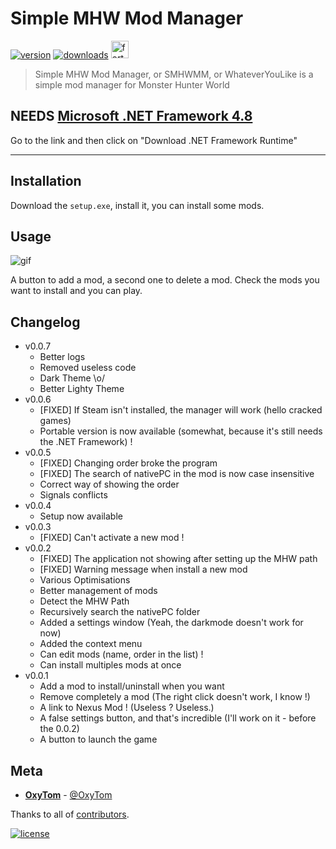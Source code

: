 # Simple MHW Mod Manager

[![version](https://img.shields.io/github/v/release/oxypomme/SimpleMhwModManager?label=Version&style=for-the-badge)](https://shields.io)
[![downloads](https://img.shields.io/github/downloads/oxypomme/SimpleMhwModManager/total?style=for-the-badge)](https://shields.io) <a href="https://forthebadge.com/"><img src="https://forthebadge.com/images/badges/made-with-c-sharp.svg" alt="forthebadge" height="28"/></a>

> Simple MHW Mod Manager, or SMHWMM, or WhateverYouLike is a simple mod manager for Monster Hunter World

## NEEDS [Microsoft .NET Framework 4.8](https://dotnet.microsoft.com/download)

Go to the link and then click on "Download .NET Framework Runtime"

---

## Installation

Download the `setup.exe`, install it, you can install some mods.

## Usage

![gif](https://i.imgur.com/JAmO8Bf.gif)

A button to add a mod, a second one to delete a mod.
 Check the mods you want to install and you can play.

## Changelog

- v0.0.7
  - Better logs
  - Removed useless code
  - Dark Theme \o/
  - Better Lighty Theme
- v0.0.6
  - [FIXED] If Steam isn't installed, the manager will work (hello cracked games)
  - Portable version is now available (somewhat, because it's still needs the .NET Framework) !
- v0.0.5
  - [FIXED] Changing order broke the program
  - [FIXED] The search of nativePC in the mod is now case insensitive
  - Correct way of showing the order
  - Signals conflicts
- v0.0.4
  - Setup now available
- v0.0.3
  - [FIXED] Can't activate a new mod !
- v0.0.2
  - [FIXED] The application not showing after setting up the MHW path
  - [FIXED] Warning message when install a new mod
  - Various Optimisations
  - Better management of mods
  - Detect the MHW Path
  - Recursively search the nativePC folder
  - Added a settings window (Yeah, the darkmode doesn't work for now)
  - Added the context menu
  - Can edit mods (name, order in the list) !
  - Can install multiples mods at once
- v0.0.1
  - Add a mod to install/uninstall when you want
  - Remove completely a mod (The right click doesn't work, I know !)
  - A link to Nexus Mod ! (Useless ? Useless.)
  - A false settings button, and that's incredible (I'll work on it - before the 0.0.2)
  - A button to launch the game

## Meta

- [**OxyTom**](https://github.com/oxypomme) - [@OxyTom](https://twitter.com/OxyT0m8)

Thanks to all of [contributors](https://github.com/oxypomme/SimpleMhwModManager/contributors).

[![license](https://img.shields.io/github/license/oxypomme/SimpleMhwModManager?style=for-the-badge)](https://github.com/oxypomme/SimpleMhwModManager/blob/master/LICENSE)
